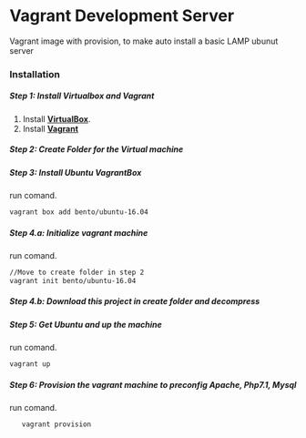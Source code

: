 # Vagrant Development Server

Vagrant image with provision, to make auto install a basic LAMP ubunut server 

### Installation

##### Step 1: Install Virtualbox and Vagrant
  1. Install **[VirtualBox](https://www.virtualbox.org/wiki/Downloads)**.
  2. Install **[Vagrant](https://www.vagrantup.com/downloads.html)**

##### Step 2: Create Folder for the Virtual machine
 
##### Step 3: Install Ubuntu VagrantBox
run comand.
```sh
vagrant box add bento/ubuntu-16.04
```

##### Step 4.a: Initialize vagrant machine
run comand.
```sh
//Move to create folder in step 2
vagrant init bento/ubuntu-16.04
```
##### Step 4.b: Download this project in create folder and decompress  
##### Step 5: Get Ubuntu and up the machine
run comand.
```sh
vagrant up
```
##### Step 6: Provision the vagrant machine to preconfig Apache, Php7.1, Mysql

run comand.

```sh
   vagrant provision
```